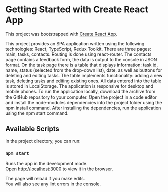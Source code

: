 # Getting Started with Create React App

This project was bootstrapped with [Create React App](https://github.com/facebook/create-react-app).

This project provides an SPA application written using the following technologies: React, TypeScript, Redux Toolkit. There are three pages: main, tasks, contacts. Routing is done using react-router. The contacts page contains a feedback form, the data is output to the console in JSON format. On the task page there is a table that displays information: task id, name, status (selected from the drop-down list), date, as well as buttons for deleting and editing tasks. The table implements functionality: adding a new task, deleting tasks and editing existing ones. All data entered into the table is stored in LocalStorage. The application is responsive for desktop and mobile phones.
To run the application locally, download the archive from the GitHub repository to your computer. Open the project in a code editor and install the node-modules dependencies into the project folder using the npm install command. After installing the dependencies, run the application using the npm start command.

## Available Scripts

In the project directory, you can run:

### `npm start`

Runs the app in the development mode.\
Open [http://localhost:3000](http://localhost:3000) to view it in the browser.

The page will reload if you make edits.\
You will also see any lint errors in the console.
